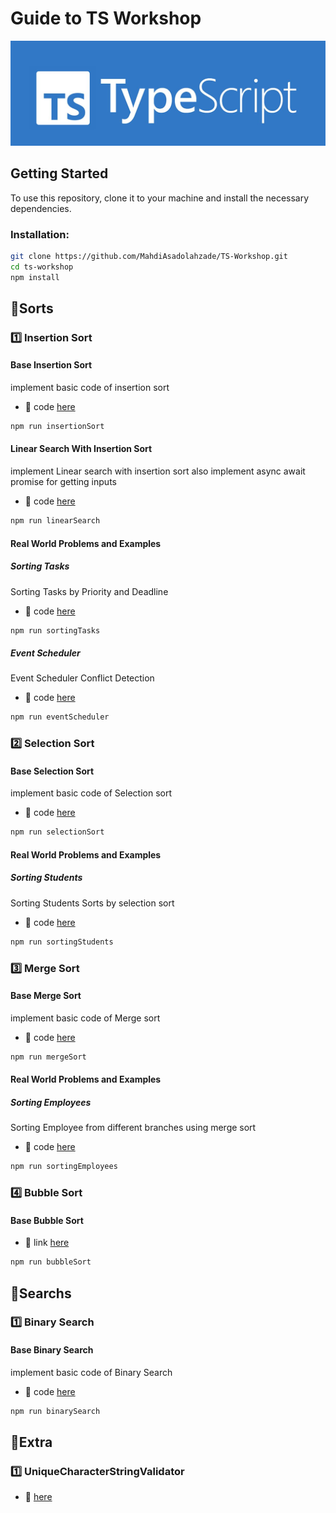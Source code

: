 # **Guide to TS Workshop**

![TS Image](assets/pictures/ts.jpg)

## Getting Started

To use this repository, clone it to your machine and install the necessary dependencies.

### Installation:

```bash
git clone https://github.com/MahdiAsadolahzade/TS-Workshop.git
cd ts-workshop
npm install
```



## :open_file_folder:Sorts

### :one: **Insertion Sort**

#### Base Insertion Sort
implement basic code of insertion sort
- :link:  code [here](Sorts/Insertion/Base/InsertionSort.ts)

```bash
npm run insertionSort
```

#### Linear Search With Insertion Sort
implement Linear search with insertion sort 
also implement async await promise for getting inputs
- :link:  code [here](Sorts/Insertion/Auxiliary/LinearSearch.ts)
```bash
npm run linearSearch
```

#### Real World Problems and Examples

##### Sorting Tasks
Sorting Tasks by Priority and Deadline
- :link:  code [here](Sorts/Insertion/Problems/SortingTaks.ts)
```bash
npm run sortingTasks
```

##### Event Scheduler
Event Scheduler Conflict Detection
- :link:  code [here](Sorts/Insertion/Problems/EventScheduler.ts)
```bash
npm run eventScheduler
```

### :two: **Selection Sort**

#### Base Selection Sort
implement basic code of Selection sort
- :link:  code [here](Sorts/Selection/Base/SelectionSort.ts)

```bash
npm run selectionSort
```


#### Real World Problems and Examples

##### Sorting Students 
Sorting Students Sorts by selection sort
- :link:  code [here](Sorts/Selection/Problems/SortingStudents.ts)
```bash
npm run sortingStudents
```



### :three: **Merge Sort**

#### Base Merge Sort
implement basic code of Merge sort
- :link:  code [here](Sorts/Merge/Base/mergeSort.ts)

```bash
npm run mergeSort
```


#### Real World Problems and Examples

##### Sorting Employees  
Sorting Employee from different branches using merge sort
- :link:  code [here](Sorts/Merge/Problems/sortingEmployees.ts)
```bash
npm run sortingEmployees
```

### :four: **Bubble Sort**

#### Base Bubble Sort
- :link:  link [here](Sorts/Bubble/)

```bash
npm run bubbleSort
```




## :open_file_folder:Searchs

### :one: **Binary Search**

#### Base Binary Search
implement basic code of Binary Search
- :link:  code [here](Searchs/Binary//Base//binarySearch.ts)

```bash
npm run binarySearch
```




## :open_file_folder:Extra

### :one: **UniqueCharacterStringValidator**

- :link:   [here](Extra/UniqueCharacterStringValidator/)

